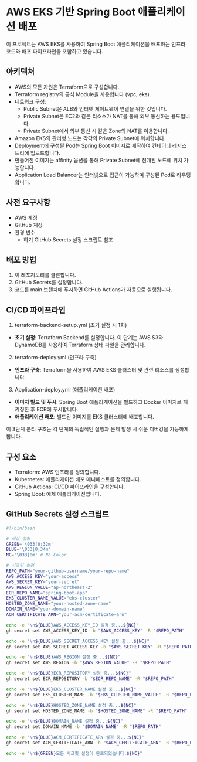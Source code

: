 # AWS EKS 기반 Spring Boot 애플리케이션 배포

이 프로젝트는 AWS EKS를 사용하여 Spring Boot 애플리케이션을 배포하는 인프라 코드와 배포 파이프라인을 포함하고 있습니다.

## 아키텍처

- AWS의 모든 자원은 Terraform으로 구성합니다.
- Terraform registry의 공식 Module을 사용합니다 (vpc, eks).
- 네트워크 구성:
  - Public Subnet은 ALB와 인터넷 게이트웨이 연결을 위한 것입니다.
  - Private Subnet은 EC2와 같은 리소스가 NAT를 통해 외부 통신하는 용도입니다.
  - Private Subnet에서 외부 통신 시 같은 Zone의 NAT를 이용합니다.
- Amazon EKS의 관리형 노드는 각각의 Private Subnet에 위치합니다.
- Deployment에 구성될 Pod는 Spring Boot 이미지로 제작하여 컨테이너 레지스트리에 업로드합니다.
- 만들어진 이미지는 affinity 옵션을 통해 Private Subnet에 전개된 노드에 위치 가능합니다.
- Application Load Balancer는 인터넷으로 접근이 가능하며 구성된 Pod로 라우팅합니다.

## 사전 요구사항

- AWS 계정
- GitHub 계정
- 환경 변수
  - 하기 GitHub Secrets 설정 스크립트 참조

## 배포 방법

1. 이 레포지토리를 클론합니다.
2. GitHub Secrets를 설정합니다.
3. 코드를 main 브랜치에 푸시하면 GitHub Actions가 자동으로 실행됩니다.

## CI/CD 파이프라인

1. terraform-backend-setup.yml (초기 설정 시 1회)
- **초기 설정**: Terraform Backend를 설정합니다. 이 단계는 AWS S3와 DynamoDB를 사용하여 Terraform 상태 파일을 관리합니다.
2. terraform-deploy.yml (인프라 구축)
- **인프라 구축**: Terraform을 사용하여 AWS EKS 클러스터 및 관련 리소스를 생성합니다.
3. Application-deploy.yml (애플리케이션 배포)
- **이미지 빌드 및 푸시**: Spring Boot 애플리케이션을 빌드하고 Docker 이미지로 패키징한 후 ECR에 푸시합니다.
- **애플리케이션 배포**: 빌드된 이미지를 EKS 클러스터에 배포합니다.

이 3단계 분리 구조는 각 단계의 독립적인 실행과 문제 발생 시 쉬운 디버깅을 가능하게 합니다.

## 구성 요소

- Terraform: AWS 인프라를 정의합니다.
- Kubernetes: 애플리케이션 배포 매니페스트를 정의합니다.
- GitHub Actions: CI/CD 파이프라인을 구성합니다.
- Spring Boot: 예제 애플리케이션입니다.

## GitHub Secrets 설정 스크립트

```bash
#!/bin/bash

# 색상 설정
GREEN='\033[0;32m'
BLUE='\033[0;34m'
NC='\033[0m' # No Color

# 시크릿 설정
REPO_PATH="your-github-username/your-repo-name"
AWS_ACCESS_KEY="your-access"
AWS_SECRET_KEY="your-secret"
AWS_REGION_VALUE="ap-northeast-2"
ECR_REPO_NAME="spring-boot-app"
EKS_CLUSTER_NAME_VALUE="eks-cluster"
HOSTED_ZONE_NAME="your-hosted-zone-name"
DOMAIN_NAME="your-domain-name"
ACM_CERTIFICATE_ARN="your-acm-certificate-arn"

echo -e "\n${BLUE}AWS_ACCESS_KEY_ID 설정 중...${NC}"
gh secret set AWS_ACCESS_KEY_ID -b "$AWS_ACCESS_KEY" -R "$REPO_PATH"

echo -e "\n${BLUE}AWS_SECRET_ACCESS_KEY 설정 중...${NC}"
gh secret set AWS_SECRET_ACCESS_KEY -b "$AWS_SECRET_KEY" -R "$REPO_PATH"

echo -e "\n${BLUE}AWS_REGION 설정 중...${NC}"
gh secret set AWS_REGION -b "$AWS_REGION_VALUE" -R "$REPO_PATH"

echo -e "\n${BLUE}ECR_REPOSITORY 설정 중...${NC}"
gh secret set ECR_REPOSITORY -b "$ECR_REPO_NAME" -R "$REPO_PATH"

echo -e "\n${BLUE}EKS_CLUSTER_NAME 설정 중...${NC}"
gh secret set EKS_CLUSTER_NAME -b "$EKS_CLUSTER_NAME_VALUE" -R "$REPO_PATH"

echo -e "\n${BLUE}HOSTED_ZONE_NAME 설정 중...${NC}"
gh secret set HOSTED_ZONE_NAME -b "$HOSTED_ZONE_NAME" -R "$REPO_PATH"

echo -e "\n${BLUE}DOMAIN_NAME 설정 중...${NC}"
gh secret set DOMAIN_NAME -b "$DOMAIN_NAME" -R "$REPO_PATH"

echo -e "\n${BLUE}ACM_CERTIFICATE_ARN 설정 중...${NC}"
gh secret set ACM_CERTIFICATE_ARN -b "$ACM_CERTIFICATE_ARN" -R "$REPO_PATH"

echo -e "\n${GREEN}모든 시크릿 설정이 완료되었습니다.${NC}"
```
